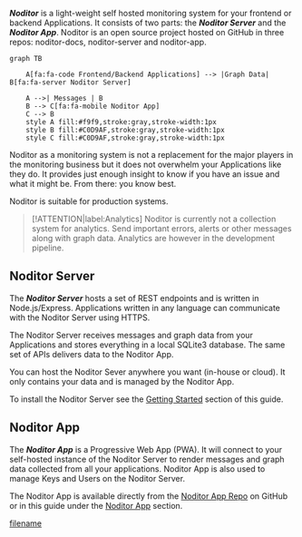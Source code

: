 ***Noditor*** is a light-weight self hosted monitoring system for your frontend or backend Applications. It consists of two parts: the ***Noditor Server*** and the  ***Noditor App***. Noditor is an open source project hosted on GitHub in three repos: noditor-docs,  noditor-server and noditor-app.


```mermaid
graph TB

    A[fa:fa-code Frontend/Backend Applications] --> |Graph Data| B[fa:fa-server Noditor Server]

    A -->| Messages | B
    B --> C[fa:fa-mobile Noditor App]
    C --> B
    style A fill:#f9f9,stroke:gray,stroke-width:1px
    style B fill:#C0D9AF,stroke:gray,stroke-width:1px
    style C fill:#C0D9AF,stroke:gray,stroke-width:1px
```

Noditor as a monitoring system is not a replacement for the major players in the monitoring business but it does not overwhelm your Applications like they do. It provides just enough insight to know if you have an issue and what it might be. From there: you know best.

Noditor is suitable for production systems.

> [!ATTENTION|label:Analytics]
> Noditor is currently not a collection system for analytics. Send important errors, alerts or other messages along with graph data. Analytics are however in the development pipeline.

## Noditor Server

The ***Noditor Server*** hosts a set of REST endpoints and is written in Node.js/Express. Applications written in any language can communicate with the Noditor Server using HTTPS.

The Noditor Server receives messages and graph data from your Applications and stores everything in a local SQLite3 database. The same set of APIs delivers data to the Noditor App.

You can host the Noditor Sever anywhere you want (in-house or cloud). It only contains your data and is managed by the Noditor App.

 To install the Noditor Server see the [Getting Started](getstarted.md?id=Getting-Started) section of this guide.

## Noditor App

The ***Noditor App*** is a Progressive Web App (PWA). It will connect to your self-hosted instance of the Noditor Server to render messages and graph data collected from all your applications. Noditor App is also used to manage Keys and Users on the Noditor Server.  

The Noditor App is available directly from the [Noditor App Repo](https://github.com/wkande/noditor-app) on GitHub or in this guide under the [Noditor App](../app/main.md?id=Overview) section.

[filename](getstarted.md ':include')

